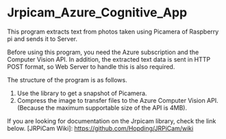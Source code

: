 # Jrpicam_Azure_Cognitive_App

This program extracts text from photos taken using Picamera of Raspberry pi and sends it to Server.

Before using this program, you need the Azure subscription and the Computer Vision API.
In addition, the extracted text data is sent in HTTP POST format, so Web Server to handle this is also required.

The structure of the program is as follows.
1. Use the library to get a snapshot of Picamera.
2. Compress the image to transfer files to the Azure Computer Vision API.
(Because the maximum supportable size of the API is 4MB).

If you are looking for documentation on the Jrpicam library, check the link below.
[JRPiCam Wiki]: https://github.com/Hopding/JRPiCam/wiki
